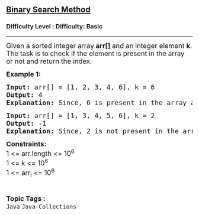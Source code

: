 <h2><a href="https://www.geeksforgeeks.org/problems/binary-search-method/1">Binary Search Method</a></h2><h3>Difficulty Level : Difficulty: Basic</h3><hr><div class="problems_problem_content__Xm_eO"><p><span style="font-size: 18px;">Given a sorted integer array <strong>arr[]</strong> and an integer element <strong>k</strong>. The task is to check if the element is present in the array or not and return the index. </span></p>
<p><strong><span style="font-size: 18px;">Example 1:</span></strong></p>
<pre><span style="font-size: 18px;"><strong>Input: </strong>arr[] = [1, 2, 3, 4, 6], k = 6</span>
<span style="font-size: 18px;"><strong>Output: </strong>4</span>
<span style="font-size: 18px;"><strong>Explanation: </strong>Since, 6 is present in the array at index 4 (<strong>0-based indexing</strong>), so output is 4.</span>
</pre>
<pre><span style="font-size: 18px;"><strong>Input: </strong>arr[] = [1, 3, 4, 5, 6], k = 2</span>
<span style="font-size: 18px;"><strong>Output: </strong>-1</span>
<span style="font-size: 18px;"><strong>Explanation: </strong>Since, 2 is not present in the array, so output is -1.</span></pre>
<p><span style="font-size: 18px;"><strong>Constraints:</strong><br>1 &lt;= arr.length &lt;= 10<sup>6</sup><br>1 &lt;= k &lt;= 10<sup>6</sup><br>1 &lt;= arr<sub>i</sub> &lt;= 10<sup>6</sup></span></p></div><br><p><span style=font-size:18px><strong>Topic Tags : </strong><br><code>Java</code>&nbsp;<code>Java-Collections</code>&nbsp;